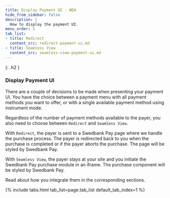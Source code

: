 ```yaml
---
title: Display Payment UI - NEW
hide_from_sidebar: false
description: |
  How to display the payment UI.
menu_order: 5
tab_list:
- title: Redirect
  content_src: redirect-payment-ui.md
- title: Seamless View
  content_src: seamless-view-payment-ui.md
---
```


{: .h2 }
### Display Payment UI

There are a couple of decisions to be made when presenting your payment UI. You
have the choice between a payment menu with all payment methods you want to
offer, or with a single available payment method using instrument mode.

Regardless of the number of payment methods available to the payer, you also
need to choose between `Redirect` and `Seamless View`.

With `Redirect`, the payer is sent to a Swedbank Pay page where we handle the
purchase process. The payer is redirected back to you when the purchase is
completed or if the payer aborts the purchase. The page will be styled by
Swedbank Pay.

With `Seamless View`, the payer stays at your site and you initiate the
Swedbank Pay purchase module in an iframe. The purchase component will be styled
by Swedbank Pay.

Read about how you integrate them in the corresponding sections.

{% include tabs.html tab_list=page.tab_list default_tab_index=1 %}
